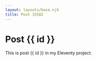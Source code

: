 ```yaml
---
layout: layouts/base.njk
title: Post 15582
---
```


# Post {{ id }}

This is post {{ id }} in my Eleventy project.

